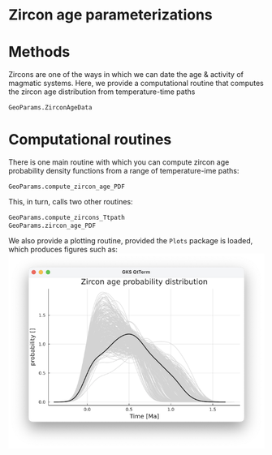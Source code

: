 # Zircon age parameterizations

# Methods
Zircons are one of the ways in which we can date the age & activity of magmatic systems. 
Here, we provide a computational routine that computes the zircon age distribution from temperature-time paths

```@docs
GeoParams.ZirconAgeData
```
# Computational routines
There is one main routine with which you can compute zircon age probability density functions from a range of temperature-ime paths:

```@docs
GeoParams.compute_zircon_age_PDF
```

This, in turn, calls two other routines:
```@docs
GeoParams.compute_zircons_Ttpath
GeoParams.zircon_age_PDF
```

We also provide a plotting routine, provided the `Plots` package is loaded, which produces figures such as:
![subet3](./assets/img/ZirconAge_PDF.png)
